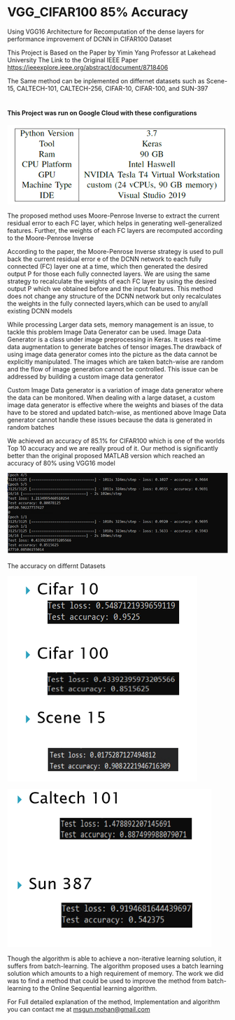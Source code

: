 # VGG_CIFAR100 85% Accuracy
Using VGG16 Architecture for Recomputation of the dense layers for performance improvement of DCNN in CIFAR100 Dataset

This Project is Based on the Paper by Yimin Yang Professor at Lakehead University 
The Link to the Original IEEE Paper https://ieeexplore.ieee.org/abstract/document/8718406

The Same method can be inplemented on differnet datasets such as Scene-15, CALTECH-101, CALTECH-256, CIFAR-10, CIFAR-100, and SUN-397
# <h4>This Project was run on Google Cloud with these configurations 
![](images/2.png)

The proposed method uses Moore-Penrose Inverse to extract the current residual error to each FC layer, which helps in generating well-generalized features. Further, the weights of each FC layers are recomputed according to the Moore-Penrose Inverse

According to the paper, the Moore-Penrose Inverse strategy is used to pull back the current residual error e of the DCNN network to each fully connected (FC) layer one at a time, which then generated the desired output P for those each fully connected layers. We are using the same strategy to recalculate the weights of each FC layer by using the desired output P which we obtained before and the input features. This method does not change any structure of the DCNN network but only recalculates the weights in the fully connected layers,which can be used to any/all existing DCNN models

While processing Larger data sets, memory management is an issue, to tackle this problem Image Data Generator can be used. Image Data Generator is a class under image preprocessing in Keras. It uses real-time data augmentation to generate batches of tensor images.The drawback of using image data generator comes into
the picture as the data cannot be explicitly manipulated. The images which are taken batch-wise are random and the flow of image generation cannot be controlled. This issue can be addressed by building a custom image data generator

Custom Image Data generator is a variation of image data generator where the data can be monitored. When dealing with a large dataset, a custom image data generator is effective where the weights and biases of the data have to be stored and updated batch-wise, as mentioned above Image Data generator cannot handle these issues because the data is generated in random batches

We achieved an accuracy of 85.1% for CIFAR100 which is one of the worlds Top 10 accuracy and we are really proud of it. Our method is significantly better than the original proposed MATLAB version which reached an accuracy of 80% using VGG16 model

![](images/1.png)

The accuracy on differnt Datasets


![](images/3.png)

![](images/4.png)

Though the algorithm is able to achieve a non-iterative learning solution, it suffers from batch-learning. The algorithm proposed uses a batch learning solution which amounts to a high requirement of memory. The work we did was to find a method that could be used to improve the method from batch-learning to the Online Sequential learning algorithm.

For Full detailed explanation of the method, Implementation and algorithm you can contact me at msgun.mohan@gmail.com

